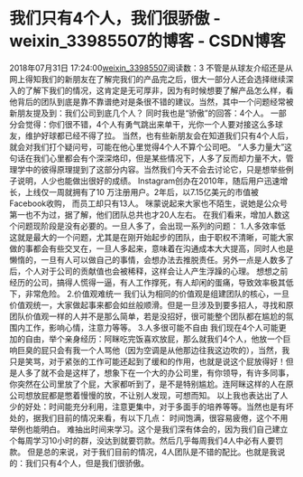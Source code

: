 # 我们只有4个人，我们很骄傲 - weixin_33985507的博客 - CSDN博客
2018年07月31日 17:24:00[weixin_33985507](https://me.csdn.net/weixin_33985507)阅读数：3
不管是从球友介绍还是从网上得知我们的新朋友在了解完我们的产品完之后，很大一部分人还会选择继续深入的了解下我们的情况，这肯定是无可厚非，因为有时候想要了解产品怎么样，看他背后的团队到底是靠不靠谱绝对是条很不错的建议。当然，其中一个问题经常被新朋友提及到：我们公司到底几个人？
同时我也是“骄傲”的回答：4个人。
一部分会觉得：你们很不错，4个人有勇气跳出来单干，光你一个人要对接这么多球友，维护好球都已经不得了拉。
当然，也有些新朋友会在知道我们只有4个人后，就会对我们打个疑问号，可能在他心里觉得4个人不算个公司吧。
“人多力量大”这句话在我们心里都会有个深深烙印，但是某些情况下，人多了反而却力量不大，管理学中的彼得原理提到了这部分内容。当然我们今天不会去讨论它，只是想举些例子说明，人少也能做出很好的成绩。
Instagram创办在2010年，随后用户迅速增长，上线仅一周就拥有了10 万注册用户。2年后，以7.15亿美元的市值被Facebook收购， 而员工却只有13人。
咪蒙说起来大家也不陌生，说她是公众号第一也不为过，据了解，他们团队总共也才20人左右。
在我们看来，增加人数这个问题现阶段是没有必要的。一旦人多了，会出现一系列的问题：
1.人多效率低
这就是最大的一个问题，尤其是在刚开始起步的团队，由于职权不清晰，可能大家做的事都会有些交叉在，一旦人多起来，意味着在沟通成本大大提高，同时人也是懒惰的，一旦有人可以做自己的事情，会想办法去推脱责任。另外一点是人数多了后，个人对于公司的贡献值也会被稀释，这样会让人产生浮躁的心理。
想想之前经历的公司，搞得人慌得一逼，有人工作撑死，有人却闲的蛋痛，导致效率极其低下，非常危险。
2.价值观难统一
我们认为相同的价值观是组建团队的核心，一旦价值观统一，大家做起事来都会如丝般顺滑。但是一旦涉及到要多招人，寻找和原团队价值观一样的人并不是那么简单，若是没招好，很可能整个团队都在尴尬的氛围内工作，影响心情，注意力等等。
3.人多很可能不自由
我们现在4个人可能更加的自由，举个亲身经历：阿眯吃完饭喜欢放屁，那么就我们4个人，他放一个巨响巨臭的屁只会有我一个人骂他（因为空调是从他那边往我这边吹的），当然，我只是笑骂，对于紧张的工作可能还起到了缓和的作用，也就是说这个屁放得好！但是人多了就不会是这样了，想象下在一个大的办公司里，有你领导，有许多同事，你突然在公司里放了个屁，大家都听到了，是不是特别尴尬。连阿眯这样的人在原公司想放屁都是憋着慢慢的放，不让别人发现，可想而知。
以上我也表达出了人少的好处：时间能充分利用，注意更集中，对于多面手的培养等等。当然也是有坏处的，据我们目前的情况来看，有以下几点：
时间饱满，很容易疲倦，这个不用举例也能明白。
难抽出时间来学习。这个是我们深有体会的，因为我们自己建立个每周学习10小时的群，没达到就要罚款。然后几乎每周我们4人中必有人要罚款。
但是总的来说，对于我们目前的情况，4人团队是不错的配比。也就是我说的：我们只有4个人，但是我们很骄傲。
